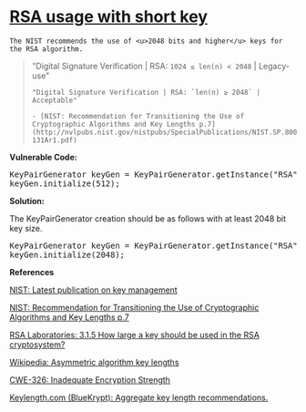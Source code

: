 # [RSA usage with short key](http://find-sec-bugs.github.io/bugs.htm#RSA_KEY_SIZE)

    The NIST recommends the use of <u>2048 bits and higher</u> keys for the RSA algorithm.

> "Digital Signature Verification | RSA: `1024 ≤ len(n) < 2048` | Legacy-use"  
> 
>     "Digital Signature Verification | RSA: `len(n) ≥ 2048` | Acceptable"  
> 
>     - [NIST: Recommendation for Transitioning the Use of Cryptographic Algorithms and Key Lengths p.7](http://nvlpubs.nist.gov/nistpubs/SpecialPublications/NIST.SP.800-131Ar1.pdf)

**Vulnerable Code:**  

<pre>
KeyPairGenerator keyGen = KeyPairGenerator.getInstance("RSA");
keyGen.initialize(512);
</pre>

**Solution:**  

The KeyPairGenerator creation should be as follows with at least 2048 bit key size.  

<pre>
KeyPairGenerator keyGen = KeyPairGenerator.getInstance("RSA");
keyGen.initialize(2048);
</pre>

**References**  

[NIST: Latest publication on key management](http://csrc.nist.gov/groups/ST/toolkit/key_management.html)  

[NIST: Recommendation for Transitioning the Use of Cryptographic Algorithms and Key Lengths p.7](http://nvlpubs.nist.gov/nistpubs/SpecialPublications/NIST.SP.800-131Ar1.pdf)  

[RSA Laboratories: 3.1.5 How large a key should be used in the RSA cryptosystem?](http://www.emc.com/emc-plus/rsa-labs/standards-initiatives/how-large-a-key-should-be-used.htm)  

[Wikipedia: Asymmetric algorithm key lengths](http://en.wikipedia.org/wiki/Key_size#Asymmetric%5Falgorithm%5Fkey%5Flengths)  

[CWE-326: Inadequate Encryption Strength](http://cwe.mitre.org/data/definitions/326.html)  

[Keylength.com (BlueKrypt): Aggregate key length recommendations.](http://www.keylength.com/en/compare/)
